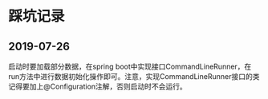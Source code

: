 # 踩坑记录

## 2019-07-26  
启动时要加载部分数据，在spring boot中实现接口CommandLineRunner，在run方法中进行数据初始化操作即可。注意，实现CommandLineRunner接口的类记得要加上@Configuration注解，否则启动时不会运行。  